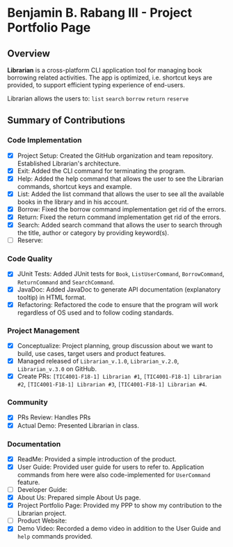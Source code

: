 # Benjamin B. Rabang III - Project Portfolio Page

## Overview
**Librarian** is a cross-platform CLI application tool for managing book borrowing related activities. The app is optimized, i.e. shortcut keys are provided, to support efficient typing experience of end-users.

Librarian allows the users to: <code>list</code> <code>search</code> <code>borrow</code> <code>return</code> <code>reserve</code>

## Summary of Contributions

### Code Implementation
-[x] Project Setup: Created the GitHub organization and team repository. Established Librarian's architecture.
-[x] Exit: Added the CLI command for terminating the program.
-[x] Help: Added the help command that allows the user to see the Librarian commands, shortcut keys and example.
-[x] List: Added the list command that allows the user to see all the available books in the library and in his account.
-[x] Borrow: Fixed the borrow command implementation get rid of the errors.
-[x] Return: Fixed the return command implementation get rid of the errors.
-[x] Search: Added search command that allows the user to search through the title, author or category by providing keyword(s).
-[ ] Reserve: 

### Code Quality
-[x] JUnit Tests: Added JUnit tests for `Book`, `ListUserCommand`, `BorrowCommand`, `ReturnCommand` and `SearchCommand`.
-[x] JavaDoc: Added JavaDoc to generate API documentation (explanatory tooltip) in HTML format.
-[x] Refactoring: Refactored the code to ensure that the program will work regardless of OS used and to follow coding standards.

### Project Management
-[x] Conceptualize: Project planning, group discussion about we want to build, use cases, target users and product features. 
-[x] Managed released of `Librarian_v.1.0`, `Librarian_v.2.0`, `Librarian_v.3.0` on GitHub.
-[x] Create PRs: `[TIC4001-F18-1] Librarian #1`, `[TIC4001-F18-1] Librarian #2`, `[TIC4001-F18-1] Librarian #3`, `[TIC4001-F18-1] Librarian #4`.

### Community
-[x] PRs Review: Handles PRs
-[x] Actual Demo: Presented Librarian in class.

### Documentation
-[x] ReadMe: Provided a simple introduction of the product.
-[x] User Guide: Provided user guide for users to refer to. Application commands from here were also code-implemented for `UserCommand` feature. 
-[ ] Developer Guide: 
-[x] About Us: Prepared simple About Us page.
-[x] Project Portfolio Page: Provided my PPP to show my contribution to the Librarian project.
-[ ] Product Website: 
-[x] Demo Video: Recorded a demo video in addition to the User Guide and `help` commands provided.
